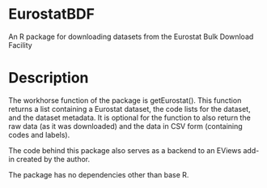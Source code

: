 # EurostatBDF
An R package for downloading datasets from the Eurostat Bulk Download Facility

# Description
The workhorse function of the package is getEurostat(). This function returns a
list containing a Eurostat dataset, the code lists for the dataset, and the dataset metadata.
It is optional for the function to also return the raw data (as it was downloaded)
and the data in CSV form (containing codes and labels). 

The code behind this package also serves as a backend to an EViews add-in created by the author.

The package has no dependencies other than base R.
